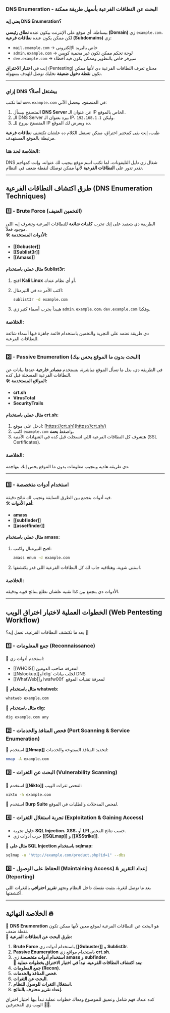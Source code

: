 ### **DNS Enumeration - البحث عن النطاقات الفرعية بأسهل طريقة ممكنة**

#### **يعني إيه DNS Enumeration؟**

ببساطة، أي موقع على الإنترنت بيكون عنده **نطاق رئيسي (Domain)** زي `example.com`، لكن ممكن يكون عنده **نطاقات فرعية (Subdomains)** زي:

- `mail.example.com` → خاص بالبريد الإلكتروني
- `admin.example.com` → لوحة تحكم ممكن تكون غير محمية كويس
- `dev.example.com` → سيرفر خاص بالتطوير وممكن يكون فيه أخطاء

إنت في **اختبار الاختراق** (Pentesting) محتاج تعرف النطاقات الفرعية دي لأنها ممكن تكون **نقطة دخول ضعيفة** تخليك توصل للهدف بسهولة.

---

### **إزاي DNS بيشتغل أصلاً؟**

لما تكتب `www.example.com` في المتصفح، بيحصل الآتي:

1. المتصفح بيسأل **DNS Server** عن عنوان الـ IP الخاص بالموقع.
2. الـ DNS Server بيرد بعنوان الـ IP، وليكن `192.168.1.1`.
3. المتصفح بيروح للـ IP ده ويعرض لك الموقع.

طيب، إنت بقى كمختبر اختراق، ممكن تستغل الكلام ده علشان تكتشف **نطاقات فرعية** مرتبطة بالموقع المستهدف.

### **الخلاصة لحد هنا:**

DNS شغال زي دليل التليفونات، لما تكتب اسم موقع بيجيب لك عنوانه، وإنت كمهاجم تقدر تدور على **النطاقات الفرعية** لأنها ممكن توصلك لنقطة ضعف في النظام.

---

## **طرق اكتشاف النطاقات الفرعية (DNS Enumeration Techniques)**

### **1️⃣ - Brute Force (التخمين العنيف)**

الطريقة دي بتعتمد على إنك تجرب **كلمات شائعة** للنطاقات الفرعية وتشوف إيه اللي موجود فعلاً.  
🛠 **الأدوات المستخدمة:**

- **[[Gobuster]]**
- **[[Sublist3r]]**
- **[[Amass]]**

#### **مثال عملي باستخدام Sublist3r:**

1. افتح **Kali Linux** أو أي نظام عندك.
2. اكتب الأمر ده في التيرمنال:
    
    ```bash
    sublist3r -d example.com
    ```
    
3. هيبدأ يجرب أسماء كتير زي `admin.example.com`، `dev.example.com` وهكذا.

### **الخلاصة:**

دي طريقة تعتمد على التجربة والتخمين باستخدام قائمة جاهزة فيها أسماء شائعة للنطاقات الفرعية.

---

### **2️⃣ - Passive Enumeration (البحث بدون ما الموقع يحس بيك)**

في الطريقة دي، بدل ما تسأل الموقع مباشرة، بتستخدم **مصادر خارجية** عندها بيانات عن النطاقات الفرعية المسجلة قبل كده.  
🛠 **المواقع المستخدمة:**

- **crt.sh**
- **VirusTotal**
- **SecurityTrails**

#### **مثال عملي باستخدام crt.sh:**

1. ادخل على موقع: [https://crt.sh](https://crt.sh/)
2. اكتب `example.com` واضغط **بحث**.
3. هتشوف كل النطاقات الفرعية اللي اتسجلت قبل كده في الشهادات الأمنية (SSL Certificates).

### **الخلاصة:**

دي طريقة هادية وبتجيب معلومات بدون ما الموقع يحس إنك بتهاجمه.

---

### **3️⃣ - استخدام أدوات متخصصة**

فيه أدوات بتجمع بين الطرق السابقة وتجيب لك نتائج دقيقة.  
🛠 **أهم الأدوات:**

- **amass**
- **[[subfinder]]**
- **[[assetfinder]]**

#### **مثال عملي باستخدام amass:**

1. افتح التيرمنال واكتب:
    
    ```bash
    amass enum -d example.com
    ```
    
2. استنى شوية، وهتلاقيه جاب لك كل النطاقات الفرعية اللي قدر يكتشفها.

### **الخلاصة:**

الأدوات دي بتجمع بين كذا تقنية علشان تطلع بنتائج قوية ودقيقة.

---

## **الخطوات العملية لاختبار اختراق الويب (Web Pentesting Workflow)**

بعد ما تكتشف النطاقات الفرعية، تعمل إيه؟ 🤔

### **1️⃣ - جمع المعلومات (Reconnaissance)**

🔹 استخدم أدوات زي:

- [[WHOIS]] لمعرفة صاحب الدومين
- [[Nslookup]]` أو `dig` لجلب بيانات DNS
- [[WhatWeb]]` أو `wafw00f` لمعرفة تقنيات الموقع

📌 **مثال باستخدام whatweb:**

```bash
whatweb example.com
```

📌 **مثال باستخدام dig:**

```bash
dig example.com any
```

### **2️⃣ - فحص المنافذ والخدمات (Port Scanning & Service Enumeration)**

🔹 استخدم **[[Nmap]]** لتحديد المنافذ المفتوحة والخدمات:

```bash
nmap -A example.com
```

### **3️⃣ - البحث عن الثغرات (Vulnerability Scanning)**

🔹 استخدم **[[Nikto]]** لفحص ثغرات الويب:

```bash
nikto -h example.com
```

🔹 استخدم **Burp Suite** لفحص المدخلات والطلبات في الموقع.

### **4️⃣ - تجربة استغلال الثغرات (Exploitation & Gaining Access)**

- حاول تجربة **SQL Injection**، **XSS**، أو **LFI** حسب نتائج الفحص.
- جرب أدوات زي **[[SQLmap]]** و **[[XSStrike]]**.

📌 **مثال على SQL Injection باستخدام sqlmap:**

```bash
sqlmap -u "http://example.com/product.php?id=1" --dbs
```

### **5️⃣ - الحفاظ على الوصول (Maintaining Access) & إعداد التقرير (Reporting)**

بعد ما توصل لثغرة، بتثبت نفسك داخل النظام وتجهز **تقرير احترافي** بالثغرات اللي اكتشفتها.

---

## **الخلاصة النهائية 🔥**

📌 **DNS Enumeration** هو البحث عن النطاقات الفرعية لموقع معين لأنها ممكن تكون نقطة ضعف.  
📌 **طرق البحث عن النطاقات الفرعية:**

1. **Brute Force** باستخدام أدوات زي **[[Gobuster]]** و **Sublist3r**.
2. **Passive Enumeration** باستخدام مواقع زي **crt.sh**.
3. **استخدام أدوات متخصصة** زي **amass** و **subfinder**.  
    📌 **بعد اكتشاف النطاقات الفرعية، تبدأ في اختبار الاختراق بخطوات عملية:**
4. **جمع المعلومات (Recon).**
5. **فحص المنافذ والخدمات.**
6. **البحث عن الثغرات.**
7. **استغلال الثغرات للوصول للنظام.**
8. **إعداد تقرير محترف بالنتائج.**

كده عندك فهم شامل وعميق للموضوع ومعاك خطوات عملية تبدأ بيها اختبار اختراق الويب زي المحترفين 💪😎.
